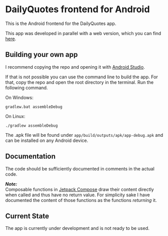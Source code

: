 # DailyQuotes frontend for Android

This is the Android frontend for the DailyQuotes app.

This app was developed in parallel with a web version, which you can find [here](https://github.com/JanWilfert/DailyQuotesWebApp/).

## Building your own app

I recommend copying the repo and opening it with [Android Studio](https://developer.android.com/studio).

If that is not possible you can use the command line to build the app. For that, copy the repo and open the root directory in the terminal.
Run the following command.

On Windows:

	gradlew.bat assembleDebug

On Linux:

	./gradlew assembleDebug

The .apk file will be found under `app/build/outputs/apk/app-debug.apk` and can be installed on any Android device.

## Documentation

The code should be sufficiently documented in comments in the actual code.

***Note:***  
Composable functions in [Jetpack Compose](https://developer.android.com/jetpack/compose) draw their content directly when called and thus have no return value. For simplicity sake I have documented the content of those functions as the functions *returning* it.

## Current State

The app is currently under development and is not ready to be used.